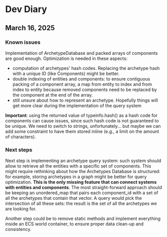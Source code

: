 # Dev Diary

## March 16, 2025

### Known issues

Implementation of ArchetypeDatabase and packed arrays of components are good enough. Optimization is needed in these aspects:
- computation of archetypes' hash codes. Replacing the archetype hash with a unique ID (like Components) might be better.
- double indexing of entities and components: to ensure contiguous packing of a component array, a map from entity to index and from index to entity because removed components need to be replaced by the component at the end of the array.
- still unsure about how to represent an archetype. Hopefully things will get more clear during the implementation of the query system

**Important**: using the returned value of typeinfo.hash() as a hash code for components can cause issues, since such hash code is not guaranteed to be unique. We need to switch to strings, unfortunately... but maybe we can add some constraint to have them stored inline (e.g., a limit on the amount of characters).


### Next steps

Next step is implementing an archetype query system: such system should allow to retrieve all the entities with a specific set of components. This might require rethinking about how the Archetypes Database is structured: for example, storing archetypes in a graph might be better for query optimization. **This is the only missing feature that can connect systems with entities and components**. The most straight-forward approach should be keeping an unordered_map that pairs each component_id with a set of all the archetypes that contain that vector. A query would pick the intersection of all these sets: the result is the set of all the archetypes we are looking for.

Another step could be to remove static methods and implement everything inside an ECS world container, to ensure proper data clean-up and consistency.